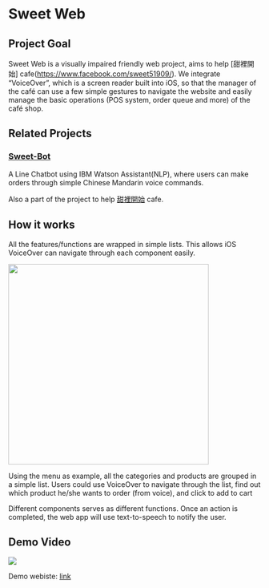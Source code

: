# Sweet Web

## Project Goal
Sweet Web is a visually impaired friendly web project, aims to help [甜裡開始] cafe(https://www.facebook.com/sweet51909/). We integrate “VoiceOver”, which is a screen reader built into iOS, so that the manager of the café can use a few simple gestures to navigate the website and easily manage the basic operations (POS system, order queue and more) of the café shop.

## Related Projects
### [Sweet-Bot](https://github.com/CryoliteZ/Sweet-Bot)

 A Line Chatbot using IBM Watson Assistant(NLP), where users can make orders through simple Chinese Mandarin voice commands.

Also a part of the project to help  [甜裡開始](https://www.facebook.com/sweet51909/) cafe.

## How it works

All the features/functions are wrapped in simple lists. This allows iOS VoiceOver can navigate through each component easily.

<img src="https://i.imgur.com/NvqkYGv.png" width="400px">

Using the menu as example, all the categories and products are grouped in a simple list. Users could use VoiceOver to navigate through the list, find out which product he/she wants to order (from voice), and click to add to cart

Different components serves as different functions. Once an action is completed, the web app will use text-to-speech to notify the user.

## Demo Video
[![](https://i.imgur.com/55GA9Ep.png)](https://youtu.be/eF07FqJI5Fo)

Demo webiste: [link](https://cryolitez.github.io/Sweet-Web/)
